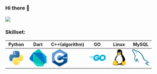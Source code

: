 ### Hi there 👋
<a href="https://github.com/anuraghazra/github-readme-stats">
  <img height=200 align="center" src="https://github-readme-stats.vercel.app/api?username=ClaretWheel1481" />
</a>

### Skillset:
| Python | Dart | C++(algorithm) | GO | Linux | MySQL |
|----------|----------|----------|-----|-----|-----|
|  <img src="https://github.com/devicons/devicon/blob/master/icons/python/python-original.svg" title="Python"  alt="Python" width="55" height="55"/> |  <img src="https://github.com/devicons/devicon/blob/master/icons/dart/dart-original.svg" title="Dart"  alt="Dart" width="55" height="55"/> |  <img src="https://github.com/devicons/devicon/blob/master/icons/cplusplus/cplusplus-original.svg" title="cplusplus" alt="cplusplus" width="55" height="55"/> |    <img src="https://github.com/devicons/devicon/blob/master/icons/go/go-original-wordmark.svg" title="Golang" alt="Golang" width="55" height="55"/>|  <img src="https://github.com/devicons/devicon/blob/master/icons/linux/linux-original.svg" title="linux" alt="linux" width="55" height="55"/> | <img src="https://github.com/devicons/devicon/blob/master/icons/mysql/mysql-original.svg" title="mysql" alt="mysql" width="55" height="55"/> |

